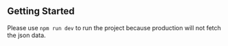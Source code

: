 ## Getting Started

Please use `npm run dev` to run the project because production will not fetch the json data.